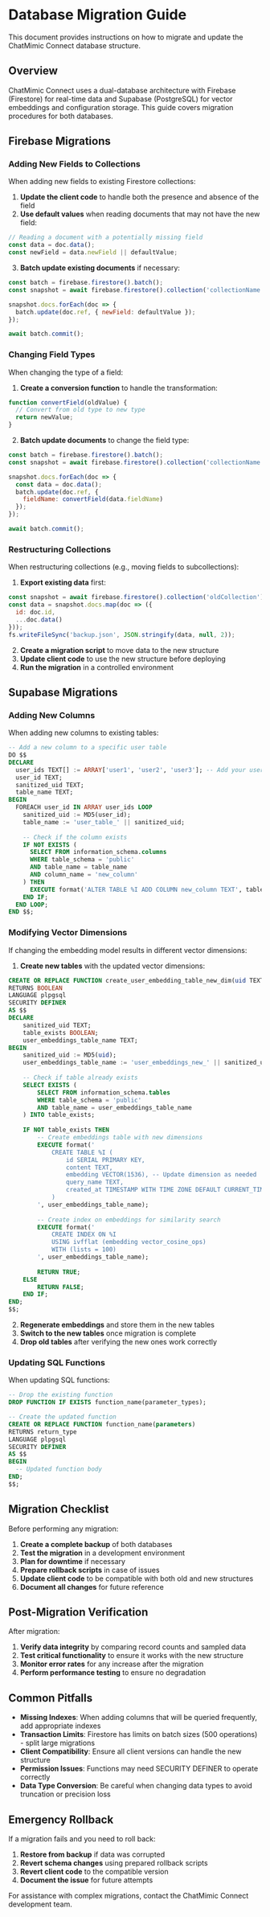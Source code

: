 # Database Migration Guide

This document provides instructions on how to migrate and update the ChatMimic Connect database structure.

## Overview

ChatMimic Connect uses a dual-database architecture with Firebase (Firestore) for real-time data and Supabase (PostgreSQL) for vector embeddings and configuration storage. This guide covers migration procedures for both databases.

## Firebase Migrations

### Adding New Fields to Collections

When adding new fields to existing Firestore collections:

1. **Update the client code** to handle both the presence and absence of the field
2. **Use default values** when reading documents that may not have the new field:

```javascript
// Reading a document with a potentially missing field
const data = doc.data();
const newField = data.newField || defaultValue;
```

3. **Batch update existing documents** if necessary:

```javascript
const batch = firebase.firestore().batch();
const snapshot = await firebase.firestore().collection('collectionName').get();

snapshot.docs.forEach(doc => {
  batch.update(doc.ref, { newField: defaultValue });
});

await batch.commit();
```

### Changing Field Types

When changing the type of a field:

1. **Create a conversion function** to handle the transformation:

```javascript
function convertField(oldValue) {
  // Convert from old type to new type
  return newValue;
}
```

2. **Batch update documents** to change the field type:

```javascript
const batch = firebase.firestore().batch();
const snapshot = await firebase.firestore().collection('collectionName').get();

snapshot.docs.forEach(doc => {
  const data = doc.data();
  batch.update(doc.ref, { 
    fieldName: convertField(data.fieldName) 
  });
});

await batch.commit();
```

### Restructuring Collections

When restructuring collections (e.g., moving fields to subcollections):

1. **Export existing data** first:

```javascript
const snapshot = await firebase.firestore().collection('oldCollection').get();
const data = snapshot.docs.map(doc => ({
  id: doc.id,
  ...doc.data()
}));
fs.writeFileSync('backup.json', JSON.stringify(data, null, 2));
```

2. **Create a migration script** to move data to the new structure
3. **Update client code** to use the new structure before deploying
4. **Run the migration** in a controlled environment

## Supabase Migrations

### Adding New Columns

When adding new columns to existing tables:

```sql
-- Add a new column to a specific user table
DO $$
DECLARE
  user_ids TEXT[] := ARRAY['user1', 'user2', 'user3']; -- Add your user IDs
  user_id TEXT;
  sanitized_uid TEXT;
  table_name TEXT;
BEGIN
  FOREACH user_id IN ARRAY user_ids LOOP
    sanitized_uid := MD5(user_id);
    table_name := 'user_table_' || sanitized_uid;
    
    -- Check if the column exists
    IF NOT EXISTS (
      SELECT FROM information_schema.columns 
      WHERE table_schema = 'public' 
      AND table_name = table_name
      AND column_name = 'new_column'
    ) THEN
      EXECUTE format('ALTER TABLE %I ADD COLUMN new_column TEXT', table_name);
    END IF;
  END LOOP;
END $$;
```

### Modifying Vector Dimensions

If changing the embedding model results in different vector dimensions:

1. **Create new tables** with the updated vector dimensions:

```sql
CREATE OR REPLACE FUNCTION create_user_embedding_table_new_dim(uid TEXT)
RETURNS BOOLEAN
LANGUAGE plpgsql
SECURITY DEFINER
AS $$
DECLARE
    sanitized_uid TEXT;
    table_exists BOOLEAN;
    user_embeddings_table_name TEXT;
BEGIN
    sanitized_uid := MD5(uid);
    user_embeddings_table_name := 'user_embeddings_new_' || sanitized_uid;
    
    -- Check if table already exists
    SELECT EXISTS (
        SELECT FROM information_schema.tables 
        WHERE table_schema = 'public' 
        AND table_name = user_embeddings_table_name
    ) INTO table_exists;
    
    IF NOT table_exists THEN
        -- Create embeddings table with new dimensions
        EXECUTE format('
            CREATE TABLE %I (
                id SERIAL PRIMARY KEY,
                content TEXT,
                embedding VECTOR(1536), -- Update dimension as needed
                query_name TEXT,
                created_at TIMESTAMP WITH TIME ZONE DEFAULT CURRENT_TIMESTAMP
            )
        ', user_embeddings_table_name);
        
        -- Create index on embeddings for similarity search
        EXECUTE format('
            CREATE INDEX ON %I 
            USING ivfflat (embedding vector_cosine_ops)
            WITH (lists = 100)
        ', user_embeddings_table_name);
        
        RETURN TRUE;
    ELSE
        RETURN FALSE;
    END IF;
END;
$$;
```

2. **Regenerate embeddings** and store them in the new tables
3. **Switch to the new tables** once migration is complete
4. **Drop old tables** after verifying the new ones work correctly

### Updating SQL Functions

When updating SQL functions:

```sql
-- Drop the existing function
DROP FUNCTION IF EXISTS function_name(parameter_types);

-- Create the updated function
CREATE OR REPLACE FUNCTION function_name(parameters)
RETURNS return_type
LANGUAGE plpgsql
SECURITY DEFINER
AS $$
BEGIN
  -- Updated function body
END;
$$;
```

## Migration Checklist

Before performing any migration:

1. **Create a complete backup** of both databases
2. **Test the migration** in a development environment
3. **Plan for downtime** if necessary
4. **Prepare rollback scripts** in case of issues
5. **Update client code** to be compatible with both old and new structures
6. **Document all changes** for future reference

## Post-Migration Verification

After migration:

1. **Verify data integrity** by comparing record counts and sampled data
2. **Test critical functionality** to ensure it works with the new structure
3. **Monitor error rates** for any increase after the migration
4. **Perform performance testing** to ensure no degradation

## Common Pitfalls

- **Missing Indexes**: When adding columns that will be queried frequently, add appropriate indexes
- **Transaction Limits**: Firestore has limits on batch sizes (500 operations) - split large migrations
- **Client Compatibility**: Ensure all client versions can handle the new structure
- **Permission Issues**: Functions may need SECURITY DEFINER to operate correctly
- **Data Type Conversion**: Be careful when changing data types to avoid truncation or precision loss

## Emergency Rollback

If a migration fails and you need to roll back:

1. **Restore from backup** if data was corrupted
2. **Revert schema changes** using prepared rollback scripts
3. **Revert client code** to the compatible version
4. **Document the issue** for future attempts

For assistance with complex migrations, contact the ChatMimic Connect development team. 